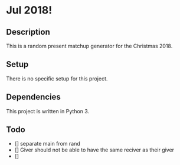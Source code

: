 # Jul 2018! 

## Description
  
  This is a random present matchup generator for the Christmas 2018. 
  
## Setup 

  There is no specific setup for this project. 
  
## Dependencies

  This project is written in Python 3.
  
## Todo
  - [] separate main from rand
  - [] Giver should not be able to have the same reciver as their giver 
  - [] 

